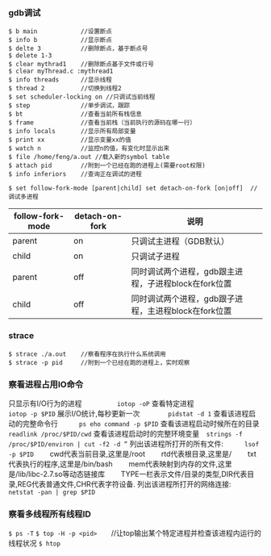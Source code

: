 ### gdb调试

```
$ b main            //设置断点
$ info b            //显示断点
$ delte 3           //删除断点，基于断点号
$ delete 1-3
$ clear mythrad1    //删除断点基于文件或行号
$ clear myThread.c :mythread1
$ info threads      //显示线程
$ thread 2          //切换到线程2
$ set scheduler-locking on //只调试当前线程
$ step              //单步调试，跟踪
$ bt                //查看当前所有栈信息
$ frame             //查看当前栈（当前执行的源码在哪一行）
$ info locals       //显示所有局部变量
$ print xx          //显示变量xx的值 
$ watch n           //监控n的值，有变化时显示出来
$ file /home/feng/a.out //载入新的symbol table
$ attach pid        //附到一个已经在跑的进程上(需要root权限)
$ info inferiors    //查询正在调试的进程
```

```
$ set follow-fork-mode [parent|child] set detach-on-fork [on|off]  //调试多进程
```

| follow-fork-mode | detach-on-fork | 说明                                                 |
| ---------------- | -------------- | ---------------------------------------------------- |
| parent           | on             | 只调试主进程（GDB默认）                              |
| child            | on             | 只调试子进程                                         |
| parent           | off            | 同时调试两个进程，gdb跟主进程，子进程block在fork位置 |
| child            | off            | 同时调试两个进程，gdb跟子进程，主进程block在fork位置 |

### strace

```
$ strace ./a.out    //察看程序在执行什么系统调用
$ strace -p pid     //附到一个已经在跑的进程上，实时观察
```

### 察看进程占用IO命令

只显示有I/O行为的进程　　　　　`iotop -oP`
查看特定进程　　　　　　　　　　`iotop -p $PID`
展示I/O统计,每秒更新一次　　　　`pidstat -d 1` 
查看该进程启动的完整命令行　　　`ps eho command -p $PID`
查看该进程启动时候所在的目录　　`readlink /proc/$PID/cwd`
查看该进程启动时的完整环境变量　`strings -f /proc/$PID/environ | cut -f2 -d ”`
列出该进程所打开的所有文件:　　　`lsof -p $PID`
　　cwd代表当前目录,这里是/root
　　rtd代表根目录,这里是/
　　txt代表执行的程序,这里是/bin/bash
　　mem代表映射到内存的文件,这里是/lib/libc-2.7.so等动态链接库
　　TYPE一栏表示文件/目录的类型,DIR代表目录,REG代表普通文件,CHR代表字符设备.
列出该进程所打开的网络连接:　　　`netstat -pan | grep $PID`

### 察看多线程所有线程ID

`$ ps -T`
`$ top -H -p <pid>`　　//让top输出某个特定进程并检查该进程内运行的线程状况
`$ htop`